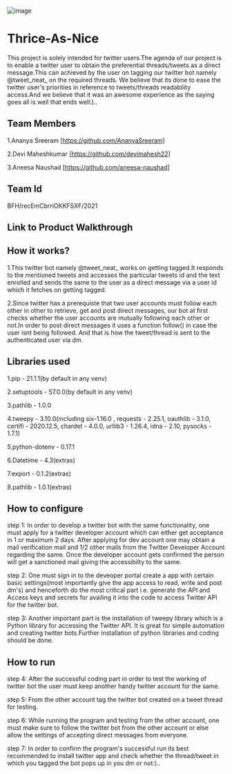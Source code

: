 ![image](https://user-images.githubusercontent.com/84219262/119408153-e127d380-bd02-11eb-930a-637eeec47b26.png)

# Thrice-As-Nice
This project is solely intended for twitter users.The agenda of our project is to enable a twitter user to obtain the preferential threads/tweets as a direct message.This can achieved by the user on tagging our twitter bot namely @tweet_neat_ on the required threads. We believe that its done to ease the twitter user's priorities in reference to tweets/threads readability access.And we believe that it was an awesome experience as the saying goes all is well that ends well:)..

## Team Members
1.Ananya Sreeram [https://github.com/AnanyaSreeram]

2.Devi Maheshkumar [https://github.com/devimahesh22]

3.Aneesa Naushad [https://github.com/aneesa-naushad]

## Team Id
BFH/recEmCbrriOKKFSXF/2021

## Link to Product Walkthrough



## How it works?
1.This twitter bot namely @tweet_neat_ works on getting tagged.It responds to the mentioned tweets and accesses the particular tweets id and the text enrolled and sends the same to the user as a direct message via a user id which it fetches on getting tagged.

2.Since twitter has a prerequiste that two user accounts must follow each other in other to retrieve, get and post direct messages, our bot at first checks whether the user accounts are mutually following each other or not.In order to post direct messages it uses a function follow() in case the user isnt being followed. And that is how the tweet/thread is sent to the authenticated user via dm.

## Libraries used
1.pip - 21.1.1(by default in any venv)

2.setuptools - 57.0.0(by default in any venv)

3.pathlib - 1.0.0

4.tweepy - 3.10.0(including six-1.16.0 , requests - 2.25.1, oauthlib - 3.1.0, certifi - 2020.12.5, chardet - 4.0.0, urllib3 - 1.26.4, idna - 2.10, pysocks - 1.7.1)

5.python-dotenv - 0.17.1

6.Datetime - 4.3(extras)

7.export - 0.1.2(extras)

8.pathlib - 1.0.1(extras)

## How to configure
step 1: In order to develop a twitter bot with the same functionality, one must apply for a twitter developer account which can either get acceptance in 1 or maximum 2 days.
        After applying for dev account one may obtain a mail verification mail and 1/2 other mails from the Twitter Developer Account regarding the same.
        Once the developer account gets confirmed the person will get a sanctioned mail giving the accessibilty to the same.
        
step 2: One must sign in to the deveoper portal create a app with certain basic settings(most importantly give the app access to read, write and post dm's) and henceforth do         the most critical part i.e. generate the API and Access keys and secrets for availing it into the code to access Twitter API for the twitter bot.

step 3: Another important part is the installation of tweepy library which is a Python library for accessing the Twitter API. It is great for simple automation and creating           twitter bots.Further installation of python libraries and coding should be done.

## How to run
step 4: After the successful coding part in order to test the working of twitter bot the user must keep another handy twitter account for the same.

step 5: From the other account tag the twitter bot created on a tweet thread for testing.

step 6: While running the program and testing from the other account, one must make sure to follow the twitter bot from the other account or else allow the settings of               accepting direct messages from everyone.

step 7: In order to confirm the program's successful run its best recommended to install twitter app and check whether the thread/tweet in which you
        tagged the bot pops up in you dm or not:)..        
        








